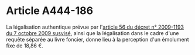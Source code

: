 # Article A444-186

<p>La légalisation authentique prévue par l'<a href='/affichTexteArticle.do?cidTexte=JORFTEXT000021125212&idArticle=JORFARTI000021125305&categorieLien=cid'>article 56 du décret n° 2009-1193 du 7 octobre 2009 susvisé</a>, ainsi que la légalisation dans le cadre d'une requête séparée au livre foncier, donne lieu à la perception d'un émolument fixe de 18,86 €.</p>
